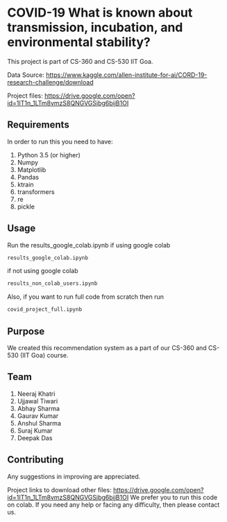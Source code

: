 # COVID-19 What is known about transmission, incubation, and environmental stability?
This project is part of CS-360 and CS-530 IIT Goa.

Data Source: https://www.kaggle.com/allen-institute-for-ai/CORD-19-research-challenge/download

Project files: https://drive.google.com/open?id=1IT1n_1LTm8vmzS8QNGVGSjbg6bijB1OI

## Requirements
In order to run this you need to have:
  1. Python 3.5 (or higher)
  2. Numpy
  3. Matplotlib
  4. Pandas
  5. ktrain
  6. transformers
  7. re
  8. pickle
  
## Usage
Run the results_google_colab.ipynb if using google colab
```bash
results_google_colab.ipynb
```

if not using google colab
```bash
results_non_colab_users.ipynb
```

Also, if you want to run full code from scratch then run
```bash
covid_project_full.ipynb
```

## Purpose
We created this recommendation system as a part of our CS-360 and CS-530 (IIT Goa) course.

## Team
1. Neeraj Khatri
2. Ujjawal Tiwari
3. Abhay Sharma
4. Gaurav Kumar
5. Anshul Sharma
6. Suraj Kumar
7. Deepak Das

## Contributing
Any suggestions in improving are appreciated.


Project links to download other files: https://drive.google.com/open?id=1IT1n_1LTm8vmzS8QNGVGSjbg6bijB1OI
We prefer you to run this code on colab. If you need any help or facing any difficulty, then please contact us.

